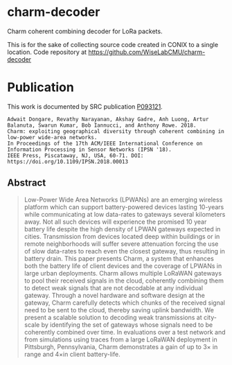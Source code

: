 # charm-decoder
Charm coherent combining decoder for LoRa packets.

This is for the sake of collecting source code created in CONIX to a single location. 
Code repository at https://github.com/WiseLabCMU/charm-decoder

# Publication 

This work is documented by SRC publication [P093121](https://www.src.org/library/publication/p093121/p093121.pdf#search=charm). 

```
Adwait Dongare, Revathy Narayanan, Akshay Gadre, Anh Luong, Artur Balanuta, Swarun Kumar, Bob Iannucci, and Anthony Rowe. 2018. 
Charm: exploiting geographical diversity through coherent combining in low-power wide-area networks. 
In Proceedings of the 17th ACM/IEEE International Conference on Information Processing in Sensor Networks (IPSN '18). 
IEEE Press, Piscataway, NJ, USA, 60-71. DOI: https://doi.org/10.1109/IPSN.2018.00013
```

## Abstract

> Low-Power Wide Area Networks (LPWANs) are an emerging wireless platform which can support battery-powered devices lasting
10-years while communicating at low data-rates to gateways several
kilometers away. Not all such devices will experience the promised
10 year battery life despite the high density of LPWAN gateways
expected in cities. Transmission from devices located deep within
buildings or in remote neighborhoods will suffer severe attenuation
forcing the use of slow data-rates to reach even the closest gateway,
thus resulting in battery drain.
This paper presents Charm, a system that enhances both the
battery life of client devices and the coverage of LPWANs in large
urban deployments. Charm allows multiple LoRaWAN gateways
to pool their received signals in the cloud, coherently combining
them to detect weak signals that are not decodable at any individual
gateway. Through a novel hardware and software design at the
gateway, Charm carefully detects which chunks of the received
signal need to be sent to the cloud, thereby saving uplink bandwidth.
We present a scalable solution to decoding weak transmissions at
city-scale by identifying the set of gateways whose signals need
to be coherently combined over time. In evaluations over a test
network and from simulations using traces from a large LoRaWAN
deployment in Pittsburgh, Pennsylvania, Charm demonstrates a
gain of up to 3× in range and 4×in client battery-life.
